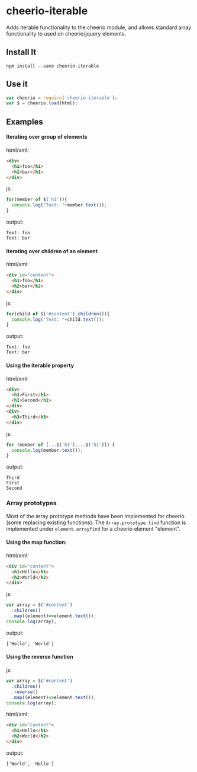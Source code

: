 # cheerio-iterable
Adds iterable functionality to the cheerio module, and allows standard array functionality to used on cheerio/jquery elements.
## Install It
`npm install --save cheerio-iterable`

## Use it
```js
var cheerio = require('cheerio-iterable');
var $ = cheerio.load(html);
```

## Examples

#### Iterating over group of elements

html/xml:
```html
<div>
  <h1>foo</h1>
  <h1>bar</h1>
</div>
```
js:
```js
for(member of $('h1')){
  console.log("Text: "+member.text());
}
```

output:
```
Text: foo
Text: bar
```

#### Iterating over children of an element

html/xml:
```html
<div id="content">
  <h1>foo</h1>
  <h2>bar</h2>
</div>
```

js:
```js
for(child of $('#content').children()){
  console.log("Text: "+child.text());
}
```

output:
```
Text: foo
Text: bar
```

#### Using the iterable property

html/xml:
```html
<div>
  <h1>First</h1>
  <h1>Second</h1>
</div>
<div>
  <h3>Third</h3>
</div>
```
js:
```js
for (member of [...$('h3'),...$('h1')]) {
  console.log(member.text());
}
```

output:
```
Third
First
Second
```


### Array prototypes
Most of the array prototype methods have been implemented for cheerio (some replacing existing functions).
The `Array.prototype.find` function is implemented under `element.arrayfind` for a cheerio element "element".

#### Using the map function:

html/xml:
```html
<div id="content">
  <h1>Hello</h1>
  <h2>World</h2>
</div>
```
js:
```js
var array = $('#content')
  .children()
  .map((element)=>element.text());
console.log(array);
```

output:
```
['Hello', 'World']
```

#### Using the reverse function
js:
```js
var array = $('#content')
  .children()
  .reverse()
  .map((element)=>element.text());
console.log(array);
```
html/xml:
```html
<div id="content">
  <h1>Hello</h1>
  <h2>World</h2>
</div>
```
output:
```
['World', 'Hello']
```
